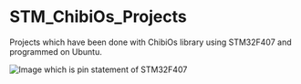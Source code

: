 # STM_ChibiOs_Projects

Projects which have been done with ChibiOs library using STM32F407 and programmed on Ubuntu.


![Image which is pin statement of STM32F407](http://i.imgur.com/fd867Df.png)
